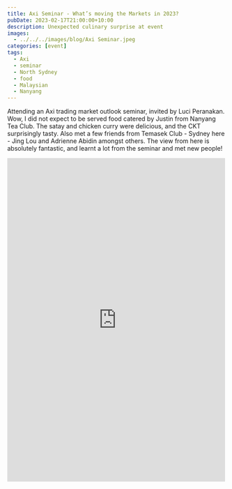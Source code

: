 ```yaml
---
title: Axi Seminar - What’s moving the Markets in 2023?
pubDate: 2023-02-17T21:00:00+10:00
description: Unexpected culinary surprise at event
images:
  - ../../../images/blog/Axi Seminar.jpeg
categories: [event]
tags:
  - Axi
  - seminar
  - North Sydney
  - food
  - Malaysian
  - Nanyang
---
```


Attending an Axi trading market outlook seminar, invited by Luci Peranakan. Wow, I did not expect to be served food catered by Justin from Nanyang Tea Club. The satay and chicken curry were delicious, and the CKT surprisingly tasty. Also met a few friends from Temasek Club - Sydney here - Jing Lou and Adrienne Abidin amongst others. The view from here is absolutely fantastic, and learnt a lot from the seminar and met new people!

<iframe src="https://www.facebook.com/plugins/post.php?href=https%3A%2F%2Fwww.facebook.com%2Fchris1.tham%2Fposts%2Fpfbid0jfUcBUZdaL1pkT2rP9CL6PTxMEUtWBcj7QwKzPF76sxSVtn2dKFEPQYkm4a7pv7Nl&show_text=true&width=500" width="500" height="742" style="border:none;overflow:hidden" scrolling="no" frameborder="0" allowfullscreen="true" allow="autoplay; clipboard-write; encrypted-media; picture-in-picture; web-share"></iframe>
